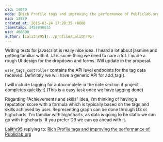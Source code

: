 ```yaml
---
cid: 14040
node: [Rich Profile tags and improving the performance of Publiclab.org](../notes/Lalithr95/03-23-2016/rich-profile-tags-and-improving-the-performance-of-publiclab-org)
nid: 12879
created_at: 2016-03-24 17:20:35 +0000
timestamp: 1458840035
uid: 468698
author: [Lalithr95](../profile/Lalithr95)
---
```


Writing tests for javascript is really nice idea. I heard a lot about jasmine and getting familiar with it. UI is some thing we need to care a lot. I made a rough UI design for the dropdown and forms. Will update in the proposal. 

`user_tags_controller` contains the API level endpoints for the tag data received. Definitely we will have a generic API for add_tag(). 

I will include tagging for autocomplete in the note section if project completes quickly :) (This is a easy task once we have tagging done)

Regarding "Achievements and skills" idea, I'm thinking of having a reputation score with a formula which is typically based on the tags and skills achieved by user. Representing graph can be done through D3 or highcharts. I'm familiar with highcharts, as data is going to be static we can go with highcharts. If you prefer D3 we can go ahead with it.



[Lalithr95](../profile/Lalithr95) replying to: [Rich Profile tags and improving the performance of Publiclab.org](../notes/Lalithr95/03-23-2016/rich-profile-tags-and-improving-the-performance-of-publiclab-org)

